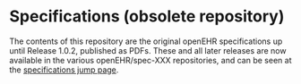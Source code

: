 # Specifications (obsolete repository)
The contents of this repository are the original openEHR specifications up until Release 1.0.2, published as PDFs. These and all later releases are now available in the various openEHR/spec-XXX repositories, and can be seen at the [specifications jump page](http://www.openehr.org/programs/specification/workingbaseline).
